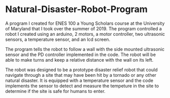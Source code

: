 # Natural-Disaster-Robot-Program

A program I created for ENES 100 a Young Scholars course at the University of Maryland that I took over the summer of 2019. The program controlled a robot 
I created using an arduino, 2 motors, a motor controller, two ultrasonic sensors, a temperature sensor, and an lcd screen. 

The program tells the robot to follow a wall with the side mounted ultrasonic sensor and the PD controller implemented in the code. The robot will be able
to make turns and keep a relative distance with the wall on its left. 

The robot was designed to be a prototype disaster relief robot that could navigate through a site that may have been hit by a tornado or any other natural
disaster. It is equipped with a temperature sensor and the code implements the sensor to detect and measure the tempeture in the site to determine if the
site is safe for humans to enter. 
